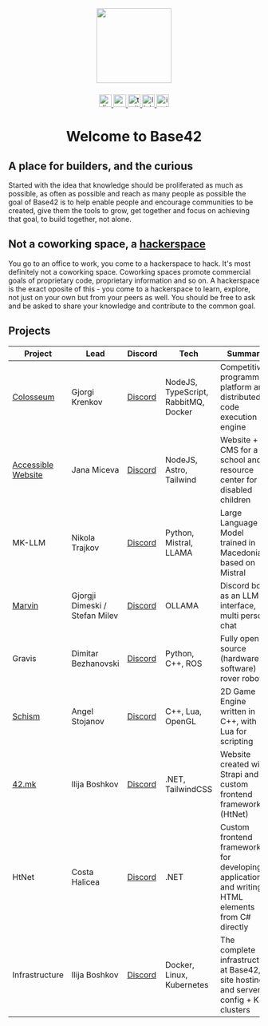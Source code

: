 <div align="center">
  <img height="150" src="https://42.mk/img/base.svg"  />
</div>

###

<div align="center">
  <a href="https://discord.com/invite/424xxTZVYX" target="_blank">
    <img src="https://img.shields.io/static/v1?message=Discord&logo=discord&label=&color=7289DA&logoColor=white&labelColor=&style=for-the-badge" height="25" alt="discord logo"  />
  </a>
  <a href="https://www.youtube.com/@Base42" target="_blank">
    <img src="https://img.shields.io/static/v1?message=Youtube&logo=youtube&label=&color=FF0000&logoColor=white&labelColor=&style=for-the-badge" height="25" alt="youtube logo"  />
  </a>
  <a href="https://twitter.com/42dotmk" target="_blank">
    <img src="https://img.shields.io/static/v1?message=Twitter&logo=twitter&label=&color=1DA1F2&logoColor=white&labelColor=&style=for-the-badge" height="25" alt="twitter logo"  />
  </a>
  <a href="https://www.linkedin.com/company/42-mk" target="_blank">
    <img src="https://img.shields.io/static/v1?message=LinkedIn&logo=linkedin&label=&color=0077B5&logoColor=white&labelColor=&style=for-the-badge" height="25" alt="linkedin logo"  />
  </a>
  <a href="https://www.instagram.com/42dotmk/" target="_blank">
    <img src="https://img.shields.io/static/v1?message=Instagram&logo=instagram&label=&color=E4405F&logoColor=white&labelColor=&style=for-the-badge" height="25" alt="instagram logo"  />
  </a>
</div>

###

<h1 align="center">Welcome to Base42</h1>

## A place for builders, and the curious

Started with the idea that knowledge should be proliferated as much as possible, as often as possible and reach as many people as possible the goal of Base42 is to help enable people and encourage communities to be created, give them the tools to grow, get together and focus on achieving that goal, to build together, not alone.

## Not a coworking space, a <ins>**hackerspace**</ins>

You go to an office to work, you come to a hackerspace to hack. It's most definitely not a coworking space. Coworking spaces promote commercial goals of proprietary code, proprietary information and so on. A hackerspace is the exact oposite of this - you come to a hackerspace to learn, explore, not just on your own but from your peers as well. You should be free to ask and be asked to share your knowledge and contribute to the common goal.

## Projects

| Project                                               | Lead                           | Discord                                                                         | Tech                                 | Summary                                                                                          |
| ----------------------------------------------------- | ------------------------------ | ------------------------------------------------------------------------------- | ------------------------------------ | ------------------------------------------------------------------------------------------------ |
| [Colosseum](https://github.com/42dotmk/colosseum/)    | Gjorgi Krenkov                 | [Discord](https://discord.com/channels/1095629072698179627/1176883573433847858) | NodeJS, TypeScript, RabbitMQ, Docker | Competitive programming platform and distributed code execution engine                           |
| [Accessible Website](https://github.com/42dotmk/a11y) | Jana Miceva                    | [Discord](https://discord.com/channels/1095629072698179627/1210268848901849108) | NodeJS, Astro, Tailwind              | Website + CMS for a school and resource center for disabled children                             |
| MK-LLM                                                | Nikola Trajkov                 | [Discord](https://discord.com/channels/1095629072698179627/1223266281839394847) | Python, Mistral, LLAMA               | Large Language Model trained in Macedonian, based on Mistral                                     |
| [Marvin](https://github.com/42dotmk/marvin)           | Gjorgji Dimeski / Stefan Milev | [Discord](https://discord.com/channels/1095629072698179627/1217515801364398201) | OLLAMA                               | Discord bot as an LLM interface, multi person chat                                               |
| Gravis                                                | Dimitar Bezhanovski            | [Discord](https://discord.com/channels/1095629072698179627/1226919606598242445) | Python, C++, ROS                     | Fully open source (hardware + software) rover robot                                              |
| [Schism](https://github.com/42dotmk/schism)           | Angel Stojanov                 | [Discord](https://discord.com/channels/1095629072698179627/1199654300834594866) | C++, Lua, OpenGL                     | 2D Game Engine written in C++, with Lua for scripting                                            |
| [42.mk](https://github.com/42dotmk/web)               | Ilija Boshkov                  | [Discord](https://discord.com/channels/1095629072698179627/1194211482087469107) | .NET, TailwindCSS                    | Website created with Strapi and a custom frontend framework (HtNet)                              |
| HtNet                                                 | Costa Halicea                  | [Discord](https://discord.com/channels/1095629072698179627/1176470814221139978) | .NET                                 | Custom frontend framework for developing applications and writing HTML elements from C# directly |
| Infrastructure                                        | Ilija Boshkov                  | [Discord](https://discord.com/channels/1095629072698179627/1194211722483994644) | Docker, Linux, Kubernetes            | The complete infrastructure at Base42, all site hosting and server config + K8s clusters         |
